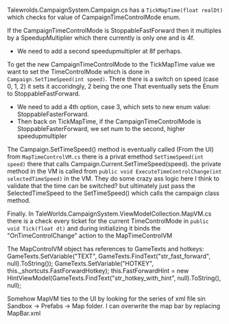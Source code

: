 Talewrolds.CampaignSystem.Campaign.cs has a `TickMapTime(float realDt)` which checks for value of CampaignTimeControlMode enum. 

If the CampaignTimeControlMode is StoppableFastForward then it multiples by a SpeedupMultiplier which there 
currently is only one and is 4f. 
- We need to add a second speedupmultipler at 8f perhaps.

To get the new CampaignTimeControlMode to the TickMapTime value we want to set the TimeControlMode 
which is done in `Campaign.SetTimeSpeed(int speed)`.
There there is a switch on speed (case 0, 1, 2) it sets it accoridngly, 2 being the one
That eventually sets the Enum to StoppableFastForward.
- We need to add a 4th option, case 3, which sets to new enum value: StoppableFasterForward.
- Then back on TickMapTime, if the CampaignTimeControlMode is StoppableFasterForward, we set num to the second, 
  higher speedupmultipler
  
  
The Campaign.SetTimeSpeed() method is eventually called (From the UI) from `MapTimeControlVM.cs`
there is a privat emethod `SetTimeSpeed(int speed)` there that calls Campaign.Current.SetTimeSpeed(speed).
the private method in the VM is called from `public void ExecuteTimeControlChange(int selectedTimeSpeed)`
in the VM.
They do some crazy ass logic here I think to validate that the time can be switched? but ultimately just pass the
SelectedTimeSpeed to the SetTimeSpeed() which calls the campaign class method.

Finally. 
In TaleWorlds.CampaignSystem.ViewModelCollection.MapVM.cs there is a check every ticket for the current TimeControlMode in
`public void Tick(float dt)` and during initializing it binds the "OnTimeControlChange" action to the MapTimeControlVM

The MapControlVM object has references to GameTexts and hotkeys:
			GameTexts.SetVariable("TEXT", GameTexts.FindText("str_fast_forward", null).ToString());
			GameTexts.SetVariable("HOTKEY", this._shortcuts.FastForwardHotkey);
			this.FastForwardHint = new HintViewModel(GameTexts.FindText("str_hotkey_with_hint", null).ToString(), null);
			
			
Somehow MapVM ties to the UI by looking for the series of xml file sin Sandbox -> Prefabs -> Map folder.  I can overwrite the map bar by replacing MapBar.xml
